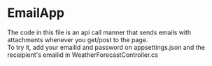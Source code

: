 # EmailApp
The code in this file is an api call manner that sends emails with attachments whenever you get/post to the page.  
To try it, add your emailid and password on appsettings.json and the receipient's emailid in WeatherForecastController.cs

